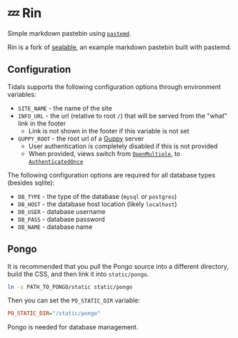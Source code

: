 # 💤 Rin

Simple markdown pastebin using [`pastemd`](https://github.com/hkauso/pastemd).

Rin is a fork of [sealable](https://github.com/hkauso/sealable), an example markdown pastebin built with pastemd.

## Configuration

Tidals supports the following configuration options through environment variables:

* `SITE_NAME` - the name of the site
* `INFO_URL` - the url (relative to root `/`) that will be served from the "what" link in the footer
  * Link is not shown in the footer if this variable is not set
* `GUPPY_ROOT` - the root url of a [Guppy](https://github.com/stellularorg/guppy) server
  * User authentication is completely disabled if this is not provided
  * When provided, views switch from [`OpenMultiple`](https://docs.rs/pastemd/latest/pastemd/database/enum.ViewMode.html#variant.OpenMultiple), to [`AuthenticatedOnce`](https://docs.rs/pastemd/latest/pastemd/database/enum.ViewMode.html#variant.AuthenticatedOnce)

The following configuration options are required for all database types (besides sqlite):

* `DB_TYPE` - the type of the database (`mysql` or `postgres`)
* `DB_HOST` - the database host location (likely `localhost`)
* `DB_USER` - database username
* `DB_PASS` - database password
* `DB_NAME` - database name

## Pongo

It is recommended that you pull the Pongo source into a different directory, build the CSS, and then link it into `static/pongo`.

```bash
ln -s PATH_TO_PONGO/static static/pongo
```

Then you can set the `PO_STATIC_DIR` variable:

```ini
PO_STATIC_DIR="/static/pongo"
```

Pongo is needed for database management.
